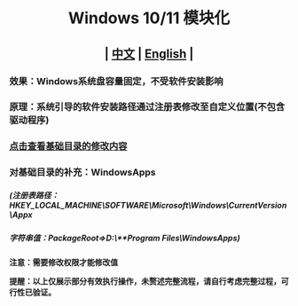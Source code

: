 # <p align="center">Windows 10/11 模块化</p>

## <p align="center"> | <a href="https://github.com/stermso/Windows-Modular/blob/main/README.md">中文</a> | <a href="https://github.com/stermso/Windows-Modular/tree/main/Docs/README-EN.md">English</a> | </p>


### 效果：Windows系统盘容量固定，不受软件安装影响


### 原理：系统引导的软件安装路径通过注册表修改至自定义位置(不包含驱动程序)
### [点击查看基础目录的修改内容](https://github.com/stermso/Windows-Modular/blob/main/main.bat "main.bat")


### 对基础目录的补充：WindowsApps

##### (注册表路径：HKEY_LOCAL_MACHINE\SOFTWARE\Microsoft\Windows\CurrentVersion\Appx

##### 字符串值：PackageRoot=>D:\\**Program Files\WindowsApps)

**注意：需要修改权限才能修改值**

**提醒：以上仅展示部分有效执行操作，未赘述完整流程，请自行考虑完整过程，可行性已验证。**